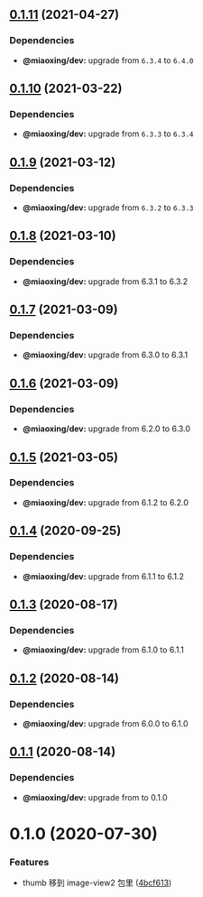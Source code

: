 ## [0.1.11](https://github.com/twinh/image-view2/compare/v0.1.10...v0.1.11) (2021-04-27)





### Dependencies

* **@miaoxing/dev:** upgrade from `6.3.4` to `6.4.0`

## [0.1.10](https://github.com/twinh/image-view2/compare/v0.1.9...v0.1.10) (2021-03-22)





### Dependencies

* **@miaoxing/dev:** upgrade from `6.3.3` to `6.3.4`

## [0.1.9](https://github.com/twinh/image-view2/compare/v0.1.8...v0.1.9) (2021-03-12)





### Dependencies

* **@miaoxing/dev:** upgrade from `6.3.2` to `6.3.3`

## [0.1.8](https://github.com/twinh/image-view2/compare/v0.1.7...v0.1.8) (2021-03-10)





### Dependencies

* **@miaoxing/dev:** upgrade from 6.3.1 to 6.3.2

## [0.1.7](https://github.com/twinh/image-view2/compare/v0.1.6...v0.1.7) (2021-03-09)





### Dependencies

* **@miaoxing/dev:** upgrade from 6.3.0 to 6.3.1

## [0.1.6](https://github.com/twinh/image-view2/compare/v0.1.5...v0.1.6) (2021-03-09)





### Dependencies

* **@miaoxing/dev:** upgrade from 6.2.0 to 6.3.0

## [0.1.5](https://github.com/twinh/image-view2/compare/v0.1.4...v0.1.5) (2021-03-05)





### Dependencies

* **@miaoxing/dev:** upgrade from 6.1.2 to 6.2.0

## [0.1.4](https://github.com/twinh/image-view2/compare/v0.1.3...v0.1.4) (2020-09-25)





### Dependencies

* **@miaoxing/dev:** upgrade from 6.1.1 to 6.1.2

## [0.1.3](https://github.com/twinh/image-view2/compare/v0.1.2...v0.1.3) (2020-08-17)





### Dependencies

* **@miaoxing/dev:** upgrade from 6.1.0 to 6.1.1

## [0.1.2](https://github.com/twinh/image-view2/compare/v0.1.1...v0.1.2) (2020-08-14)





### Dependencies

* **@miaoxing/dev:** upgrade from 6.0.0 to 6.1.0

## [0.1.1](https://github.com/twinh/image-view2/compare/v0.1.0...v0.1.1) (2020-08-14)





### Dependencies

* **@miaoxing/dev:** upgrade from  to 0.1.0

# 0.1.0 (2020-07-30)


### Features

* thumb 移到 image-view2 包里 ([4bcf613](https://github.com/twinh/image-view2/commit/4bcf613f332283e4f9ad62a9da8801fc151984a4))
